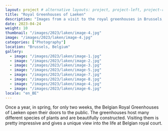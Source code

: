 ```yaml
---
layout: project # alternative layouts: project, project-left, project-right, project-top
title: "Royal Greenhouses of Laeken"
description: "Images from a visit to the royal greenhouses in Brussels, Belgium"
date: 2023-04-24
weight: 10
thumbnail: "/images/2023/laken/image-4.jpg"
image: "/images/2023/laken/image-4.jpg"
categories: ["Photography"]
location: "Brussels, Belgium"
gallery:
  - image: "/images/2023/laken/image-1.jpg"
  - image: "/images/2023/laken/image-2.jpg"
  - image: "/images/2023/laken/image-3.jpg"
  - image: "/images/2023/laken/image-5.jpg"
  - image: "/images/2023/laken/image-7.jpg"
  - image: "/images/2023/laken/image-8.jpg"
  - image: "/images/2023/laken/image-4.jpg"
  - image: "/images/2023/laken/image-6.jpg"
locale: "en_BE"
---
```


Once a year, in spring, for only two weeks, the Belgian Royal Greenhouses of Laeken open their doors to the public. The greenhouses host many different species of plants and are beautifully constructed. Visiting them is pretty impressive and gives a unique view into the life at Belgian royal court.